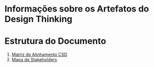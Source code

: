 # Informações sobre os Artefatos do Design Thinking


# Estrutura do Documento

1. [Matriz de Alinhamento CSD](./Rotas%20GPS%20-%20Matriz%20de%20Alinhamento%20CSD.jpg)
2. [Mapa de Stakeholders](./Rotas%20GPS%20-%20Mapa%20de%20Stakeholders.jpg)